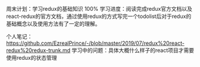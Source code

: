 周末计划：学习redux的基础知识  100%
学习进度：阅读完成redux官方文档以及react-redux的官方文档，通过使用redux的方式写完一个todolist后对于redux的基础概念以及使用方法有了一定的理解。

个人笔记：
https://github.com/EzrealPrince/-/blob/master/2019/07/redux%20react-redux%20redux-trunk.md 
学习中的问题：具体大概什么样子的react项目才需要使用redux的状态管理
